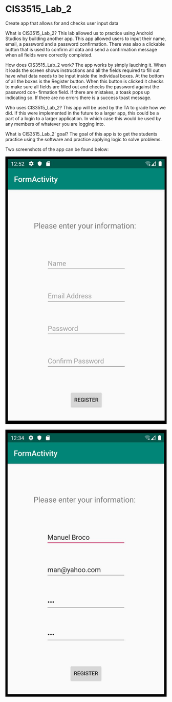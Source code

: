 # CIS3515_Lab_2
Create app that allows for and checks user input data

What is CIS3515_Lab_2?
This lab allowed us to practice using Android Studios by building another app. This app allowed users to input their name, 
email, a password and a password confirmation. There was also a clickable button that is used to confirm all data and send
a confirmation message when all fields were correctly completed. 

How does CIS3515_Lab_2 work?
The app works by simply lauching it. When it loads the screen shows instructions and all the fields required to fill out
have what data needs to be input inside the individual boxes. At the bottom of all the boxes is the Register button. When
this button is clicked it checks to make sure all fields are filled out and checks the password against the password con-
firmation field. If there are mistakes, a toask pops up indicating so. If there are no errors there is a success toast
message. 

Who uses CIS3515_Lab_2?
This app will be used by the TA to grade how we did. If this were implemented in the future to a larger app, this could 
be a part of a login to a larger application. In which case this would be used by any members of whatever you are logging
into. 

What is CIS3515_Lab_2’ goal?
The goal of this app is to get the students practice using the software and practice applying logic to solve problems.

Two screenshots of the app can be found below:

![HERE](https://github.com/mbrocode/CIS3515_Lab_2/blob/master/appScreenShot2.JPG)

![HERE](https://github.com/mbrocode/CIS3515_Lab_2/blob/master/appScreenShot.JPG)


